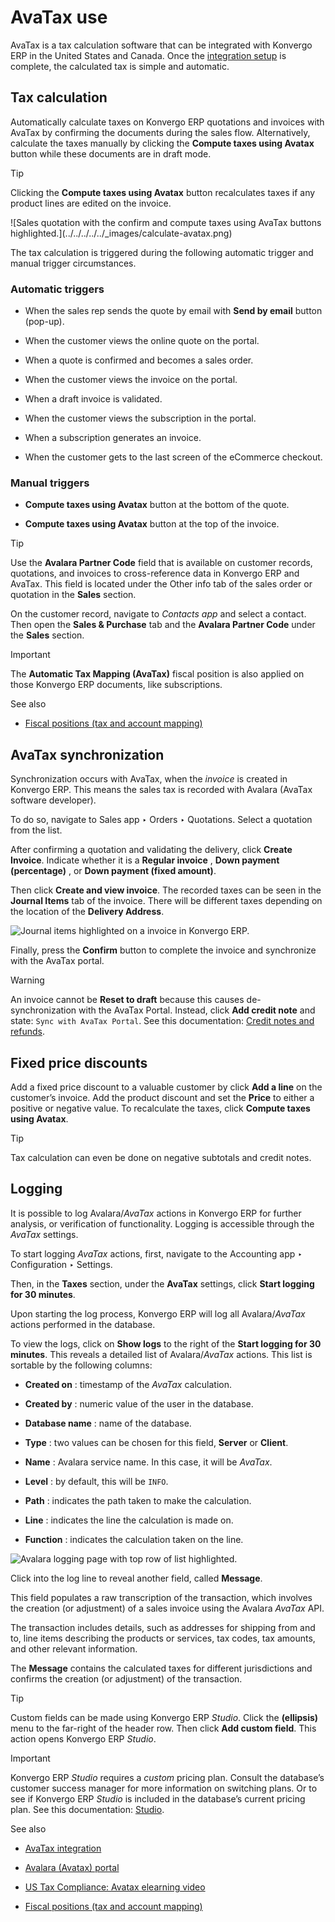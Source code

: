 # AvaTax use

AvaTax is a tax calculation software that can be integrated with Konvergo ERP in the
United States and Canada. Once the [integration setup](../avatax) is
complete, the calculated tax is simple and automatic.

## Tax calculation

Automatically calculate taxes on Konvergo ERP quotations and invoices with AvaTax by
confirming the documents during the sales flow. Alternatively, calculate the
taxes manually by clicking the **Compute taxes using Avatax** button while
these documents are in draft mode.

<div class="alert alert-info">
<p class="alert-title">
Tip</p><p>Clicking the <b>Compute taxes using Avatax</b> button recalculates taxes if any product
lines are edited on the invoice.</p>
</div> ![Sales quotation with the confirm and compute taxes using
AvaTax buttons highlighted.](../../../../../_images/calculate-avatax.png)

The tax calculation is triggered during the following automatic trigger and
manual trigger circumstances.

### Automatic triggers

  * When the sales rep sends the quote by email with **Send by email** button (pop-up).

  * When the customer views the online quote on the portal.

  * When a quote is confirmed and becomes a sales order.

  * When the customer views the invoice on the portal.

  * When a draft invoice is validated.

  * When the customer views the subscription in the portal.

  * When a subscription generates an invoice.

  * When the customer gets to the last screen of the eCommerce checkout.

### Manual triggers

  * **Compute taxes using Avatax** button at the bottom of the quote.

  * **Compute taxes using Avatax** button at the top of the invoice.

<div class="alert alert-info">
<p class="alert-title">
Tip</p><p>Use the <b>Avalara Partner Code</b> field that is available on customer records, quotations,
and invoices to cross-reference data in Konvergo ERP and AvaTax. This field is located under the
Other info tab of the sales order or quotation in the <b>Sales</b> section.</p>
<p>On the customer record, navigate to <em>Contacts app</em> and select a contact. Then open the
<b>Sales &amp; Purchase</b> tab and the <b>Avalara Partner Code</b> under the
<b>Sales</b> section.</p>
</div> <div class="alert alert-warning">
<p class="alert-title">
Important</p><p>The <b>Automatic Tax Mapping (AvaTax)</b> fiscal position is also applied on those Konvergo ERP
documents, like subscriptions.</p>
</div> <div class="alert alert-secondary">
<p class="alert-title">
See also</p><ul>
<li><p><a href="../fiscal_positions">Fiscal positions (tax and account mapping)</a></p></li>
</ul>
</div>

## AvaTax synchronization

Synchronization occurs with AvaTax, when the _invoice_ is created in Konvergo ERP.
This means the sales tax is recorded with Avalara (AvaTax software developer).

To do so, navigate to Sales app ‣ Orders ‣ Quotations. Select a quotation from
the list.

After confirming a quotation and validating the delivery, click **Create
Invoice**. Indicate whether it is a **Regular invoice** , **Down payment
(percentage)** , or **Down payment (fixed amount)**.

Then click **Create and view invoice**. The recorded taxes can be seen in the
**Journal Items** tab of the invoice. There will be different taxes depending
on the location of the **Delivery Address**.

![Journal items highlighted on a invoice in
Konvergo ERP.](../../../../../_images/journal-items.png)

Finally, press the **Confirm** button to complete the invoice and synchronize
with the AvaTax portal.

<div class="alert alert-warning">
<p class="alert-title">
Warning</p><p>An invoice cannot be <b>Reset to draft</b> because this causes de-synchronization with the
AvaTax Portal. Instead, click <b>Add credit note</b> and state: <code>Sync with AvaTax Portal</code>.
See this documentation: <a href="../../customer_invoices/credit_notes">Credit notes and refunds</a>.</p>
</div>

## Fixed price discounts

Add a fixed price discount to a valuable customer by click **Add a line** on
the customer’s invoice. Add the product discount and set the **Price** to
either a positive or negative value. To recalculate the taxes, click **Compute
taxes using Avatax**.

<div class="alert alert-info">
<p class="alert-title">
Tip</p><p>Tax calculation can even be done on negative subtotals and credit notes.</p>
</div>

## Logging

It is possible to log Avalara/_AvaTax_ actions in Konvergo ERP for further analysis,
or verification of functionality. Logging is accessible through the _AvaTax_
settings.

To start logging _AvaTax_ actions, first, navigate to the Accounting app ‣
Configuration ‣ Settings.

Then, in the **Taxes** section, under the **AvaTax** settings, click **Start
logging for 30 minutes**.

Upon starting the log process, Konvergo ERP will log all Avalara/_AvaTax_ actions
performed in the database.

To view the logs, click on **Show logs** to the right of the **Start logging
for 30 minutes**. This reveals a detailed list of Avalara/_AvaTax_ actions.
This list is sortable by the following columns:

  * **Created on** : timestamp of the _AvaTax_ calculation.

  * **Created by** : numeric value of the user in the database.

  * **Database name** : name of the database.

  * **Type** : two values can be chosen for this field, **Server** or **Client**.

  * **Name** : Avalara service name. In this case, it will be _AvaTax_.

  * **Level** : by default, this will be `INFO`.

  * **Path** : indicates the path taken to make the calculation.

  * **Line** : indicates the line the calculation is made on.

  * **Function** : indicates the calculation taken on the line.

![Avalara logging page with top row of list
highlighted.](../../../../../_images/logging.png)

Click into the log line to reveal another field, called **Message**.

This field populates a raw transcription of the transaction, which involves
the creation (or adjustment) of a sales invoice using the Avalara _AvaTax_
API.

The transaction includes details, such as addresses for shipping from and to,
line items describing the products or services, tax codes, tax amounts, and
other relevant information.

The **Message** contains the calculated taxes for different jurisdictions and
confirms the creation (or adjustment) of the transaction.

<div class="alert alert-info">
<p class="alert-title">
Tip</p><p>Custom fields can be made using Konvergo ERP <em>Studio</em>. Click the <i class="fa fa-ellipsis-v"></i>
<b>(ellipsis)</b> menu to the far-right of the header row. Then click <i class="fa fa-plus"></i>
<b>Add custom field</b>. This action opens Konvergo ERP <em>Studio</em>.</p>
</div> <div class="alert alert-warning">
<p class="alert-title">
Important</p><p>Konvergo ERP <em>Studio</em> requires a <em>custom</em> pricing plan. Consult the database’s customer success manager
for more information on switching plans. Or to see if Konvergo ERP <em>Studio</em> is included in the database’s
current pricing plan. See this documentation: <a href="../../../../studio">Studio</a>.</p>
</div> <div class="alert alert-secondary">
<p class="alert-title">
See also</p><ul>
<li><p><a href="../avatax">AvaTax integration</a></p></li>
<li><p><a href="avalara_portal">Avalara (Avatax) portal</a></p></li>
<li><p><a href="https://www.odoo.com/slides/slide/us-tax-compliance-avatax-2858?fullscreen=1">US Tax Compliance: Avatax elearning video</a></p></li>
<li><p><a href="../fiscal_positions">Fiscal positions (tax and account mapping)</a></p></li>
</ul>
</div>

